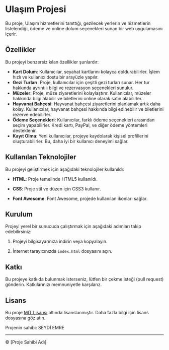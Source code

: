 # Ulaşım Projesi

Bu proje, Ulaşım hizmetlerini tanıttığı, gezilecek yerlerin ve hizmetlerin listelendiği, ödeme ve online dolum seçenekleri sunan bir web uygulamasını içerir.

## Özellikler

Bu projeyi benzersiz kılan özellikler şunlardır:

- **Kart Dolum**: Kullanıcılar, seyahat kartlarını kolayca doldurabilirler. İşlem hızlı ve kullanıcı dostu bir arayüzle yapılır.
- **Gezi Turları**: Proje, kullanıcılar için çeşitli gezi turları sunar. Her tur hakkında ayrıntılı bilgi ve rezervasyon seçenekleri sunulur.
- **Müzeler**: Proje, müze ziyaretlerini kolaylaştırır. Kullanıcılar, müzeler hakkında bilgi alabilir ve biletlerini online olarak satın alabilirler.
- **Hayvanat Bahçesi**: Hayvanat bahçesi ziyaretlerini planlamak artık daha kolay. Kullanıcılar, hayvanat bahçesi hakkında bilgi edinebilir ve biletlerini rezerve edebilirler.
- **Ödeme Seçenekleri**: Kullanıcılar, farklı ödeme seçenekleri arasından seçim yapabilirler. Kredi kartı, PayPal, ve diğer ödeme yöntemleri desteklenir.
- **Kayıt Olma**: Yeni kullanıcılar, projeye kaydolarak kişisel profillerini oluşturabilirler. Bu, daha iyi bir kullanıcı deneyimi sağlar.

## Kullanılan Teknolojiler

Bu projeyi geliştirmek için aşağıdaki teknolojiler kullanıldı:

- **HTML**: Proje temelinde HTML5 kullanıldı.

- **CSS**: Proje stil ve düzen için CSS3 kullanır. 

- **Font Awesome**: Font Awesome, projede kullanılan ikonları sağlar.

## Kurulum

Projeyi yerel bir sunucuda çalıştırmak için aşağıdaki adımları takip edebilirsiniz:

1. Projeyi bilgisayarınıza indirin veya kopyalayın.

2. İnternet tarayıcınızda `index.html` dosyasını açın.


## Katkı

Bu projeye katkıda bulunmak isterseniz, lütfen bir çekme isteği (pull request) gönderin. Katkılarınızı memnuniyetle karşılarız.

## Lisans

Bu proje [MIT Lisansı](LICENSE) altında lisanslanmıştır. Daha fazla bilgi için lisans dosyasına göz atın.

Projenin sahibi: SEYDİ EMRE

---
© [Proje Sahibi Adı]
